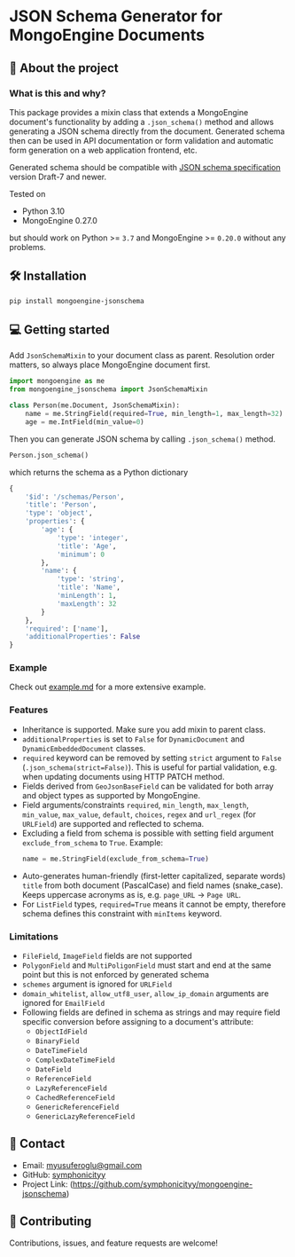 # JSON Schema Generator for MongoEngine Documents

## 📖 About the project

### What is this and why?
This package provides a mixin class that extends a MongoEngine document's functionality by adding a `.json_schema()` method and allows generating a JSON schema directly from the document. Generated schema then can be used in API documentation or form validation and automatic form generation on a web application frontend, etc.

Generated schema should be compatible with [JSON schema specification](https://json-schema.org/specification.html) version Draft-7 and newer.

Tested on
- Python 3.10
- MongoEngine 0.27.0

but should work on Python >= `3.7` and MongoEngine >= `0.20.0` without any problems.

## 🛠 Installation

```sh
pip install mongoengine-jsonschema
```

## 💻 Getting started
Add `JsonSchemaMixin` to your document class as parent. Resolution order matters, so always place MongoEngine document first.
```python
import mongoengine as me
from mongoengine_jsonschema import JsonSchemaMixin

class Person(me.Document, JsonSchemaMixin):
    name = me.StringField(required=True, min_length=1, max_length=32)
    age = me.IntField(min_value=0)

```
Then you can generate JSON schema by calling `.json_schema()` method.
```python
Person.json_schema()
```
which returns the schema as a Python dictionary
```python
{
    '$id': '/schemas/Person',
    'title': 'Person',
    'type': 'object',
    'properties': {
        'age': {
            'type': 'integer',
            'title': 'Age',
            'minimum': 0
        },
        'name': {
            'type': 'string',
            'title': 'Name',
            'minLength': 1,
            'maxLength': 32
        }
    },
    'required': ['name'],
    'additionalProperties': False
}
```

### Example
Check out [example.md](https://github.com/symphonicityy/mongoengine-jsonschema/blob/main/example.md) for a more extensive example.

### Features
- Inheritance is supported. Make sure you add mixin to parent class.
- `additionalProperties` is set to `False` for `DynamicDocument` and `DynamicEmbeddedDocument` classes.
- `required` keyword can be removed by setting `strict` argument to `False` (`.json_schema(strict=False)`). This is useful for partial validation, e.g. when updating documents using HTTP PATCH method.
- Fields derived from `GeoJsonBaseField` can be validated for both array and object types as supported by MongoEngine.
- Field arguments/constraints `required`, `min_length`, `max_length`, `min_value`, `max_value`, `default`, `choices`, `regex` and `url_regex` (for `URLField`) are supported and reflected to schema.
- Excluding a field from schema is possible with setting field argument `exclude_from_schema` to `True`. Example: 
    ```python 
    name = me.StringField(exclude_from_schema=True)
    ```
- Auto-generates human-friendly (first-letter capitalized, separate words) `title` from both document (PascalCase) and field names (snake_case). Keeps uppercase acronyms as is, e.g. `page_URL` -> `Page URL`.
- For `ListField` types, `required=True` means it cannot be empty, therefore schema defines this constraint with `minItems` keyword.

### Limitations
- `FileField`, `ImageField` fields are not supported
- `PolygonField` and `MultiPoligonField` must start and end at the same point but this is not enforced by generated schema
- `schemes` argument is ignored for `URLField`
- `domain_whitelist`, `allow_utf8_user`, `allow_ip_domain` arguments are ignored for `EmailField`
- Following fields are defined in schema as strings and may require field specific conversion before assigning to a document's attribute:
    - `ObjectIdField`
    - `BinaryField`
    - `DateTimeField`
    - `ComplexDateTimeField`
    - `DateField`
    - `ReferenceField`
    - `LazyReferenceField`
    - `CachedReferenceField`
    - `GenericReferenceField`
    - `GenericLazyReferenceField`


## 👥 Contact <a name="contact"/>
- Email: [myusuferoglu@gmail.com](<mailto:myusuferoglu@gmail.com>)
- GitHub: [symphonicityy](https://github.com/symphonicityy)
- Project Link: (https://github.com/symphonicityy/mongoengine-jsonschema)

## 🤝 Contributing <a name="contributing"/>
Contributions, issues, and feature requests are welcome!
